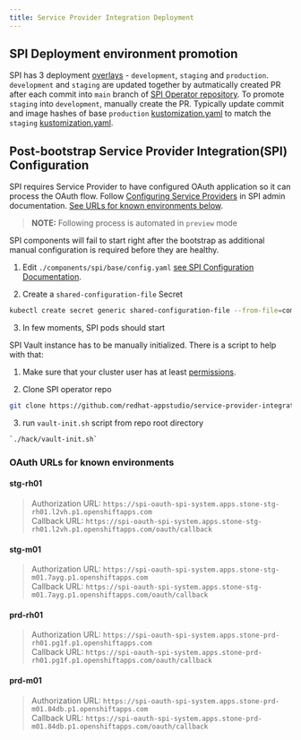 ```yaml
---
title: Service Provider Integration Deployment
---
```


## SPI Deployment environment promotion

SPI has 3 deployment [overlays](https://github.com/redhat-appstudio/infra-deployments/tree/main/components/spi/overlays) - `development`, `staging` and `production`. `development` and `staging` are updated together by autmatically created PR after each commit into `main` branch of [SPI Operator repository](https://github.com/redhat-appstudio/service-provider-integration-operator). To promote `staging` into `development`, manually create the PR. Typically update commit and image hashes of base `production` [kustomization.yaml](https://github.com/redhat-appstudio/infra-deployments/blob/main/components/spi/overlays/production/base/kustomization.yaml) to match the `staging` [kustomization.yaml](https://github.com/redhat-appstudio/infra-deployments/blob/main/components/spi/overlays/staging/base/kustomization.yaml).

## Post-bootstrap Service Provider Integration(SPI) Configuration

SPI requires Service Provider to have configured OAuth application so it can process the OAuth flow. Follow [Configuring Service Providers](https://github.com/redhat-appstudio/service-provider-integration-operator/blob/main/docs/ADMIN.md#configuring-service-providers) in SPI admin documentation. [See URLs for known environments below](#oauth-urls-for-known-environments-known-oauth-urls).

> **NOTE:**  Following process is automated in `preview` mode

SPI components will fail to start right after the bootstrap as additional manual configuration is required before they are healthy.

1. Edit `./components/spi/base/config.yaml` [see SPI Configuration Documentation](https://github.com/redhat-appstudio/service-provider-integration-operator/blob/main/docs/ADMIN.md#configuration).

2. Create a `shared-configuration-file` Secret 

```bash
kubectl create secret generic shared-configuration-file --from-file=components/spi/base/config.yaml -n spi-system
```

3. In few moments, SPI pods should start

SPI Vault instance has to be manually initialized. There is a script to help with that:

1. Make sure that your cluster user has at least [permissions](../../components/authentication/spi-vault-admin.yaml).

2. Clone SPI operator repo 

```bash
git clone https://github.com/redhat-appstudio/service-provider-integration-operator && cd service-provider-integration-operator
```

3. run `vault-init.sh` script from repo root directory 

```bash
`./hack/vault-init.sh`
```

### OAuth URLs for known environments

#### stg-rh01
> Authorization URL: `https://spi-oauth-spi-system.apps.stone-stg-rh01.l2vh.p1.openshiftapps.com`  
Callback URL: `https://spi-oauth-spi-system.apps.stone-stg-rh01.l2vh.p1.openshiftapps.com/oauth/callback`

#### stg-m01
> Authorization URL: `https://spi-oauth-spi-system.apps.stone-stg-m01.7ayg.p1.openshiftapps.com`  
Callback URL: `https://spi-oauth-spi-system.apps.stone-stg-m01.7ayg.p1.openshiftapps.com/oauth/callback`

#### prd-rh01
> Authorization URL: `https://spi-oauth-spi-system.apps.stone-prd-rh01.pg1f.p1.openshiftapps.com`  
Callback URL: `https://spi-oauth-spi-system.apps.stone-prd-rh01.pg1f.p1.openshiftapps.com/oauth/callback`

#### prd-m01
> Authorization URL: `https://spi-oauth-spi-system.apps.stone-prd-m01.84db.p1.openshiftapps.com`  
Callback URL: `https://spi-oauth-spi-system.apps.stone-prd-m01.84db.p1.openshiftapps.com/oauth/callback`
